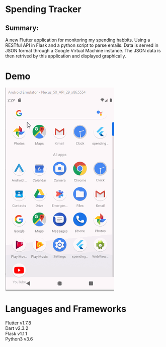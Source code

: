 # Spending Tracker

## Summary:
A new Flutter application for monitoring my spending habbits. 
Using a RESTful API in Flask and a python script to parse emails.
Data is served in JSON format through a Google Virtual Machine
instance. The JSON data is then retrived by this application 
and displayed graphically.

# Demo
![Demo Gif](https://github.com/Chino96/SpendingTracker/blob/master/assets/Demo.gif)

# Languages and Frameworks
Flutter v1.7.8<br />
Dart v2.3.2<br />
Flask v1.1.1<br />
Python3 v3.6<br />
